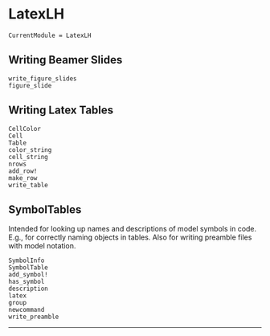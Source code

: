 # LatexLH

```@meta
CurrentModule = LatexLH
```

## Writing Beamer Slides

```@docs
write_figure_slides
figure_slide
```

## Writing Latex Tables

```@docs
CellColor
Cell
Table
color_string
cell_string
nrows
add_row!
make_row
write_table
```

## SymbolTables

Intended for looking up names and descriptions of model symbols in code. E.g., for correctly naming objects in tables. Also for writing preamble files with model notation.

```@docs
SymbolInfo
SymbolTable
add_symbol!
has_symbol
description
latex
group
newcommand
write_preamble
```

-----------
